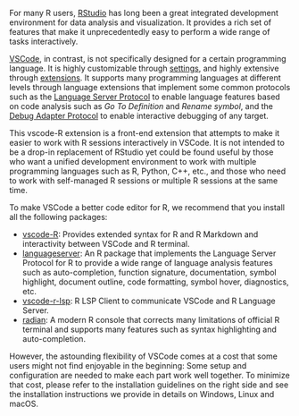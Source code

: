 For many R users, [RStudio](https://github.com/rstudio/rstudio) has long been a great integrated development environment for data analysis and visualization. It provides a rich set of features that make it unprecedentedly easy to perform a wide range of tasks interactively.

[VSCode](https://code.visualstudio.com/), in contrast, is not specifically designed for a certain programming language. It is highly customizable through [settings](https://code.visualstudio.com/docs/getstarted/settings), and highly extensive through [extensions](https://marketplace.visualstudio.com/). It supports many programming languages at different levels through language extensions that implement some common protocols such as the [Language Server Protocol](https://microsoft.github.io/language-server-protocol/) to enable language features based on code analysis such as *Go To Definition* and *Rename symbol*, and the [Debug Adapter Protocol](https://microsoft.github.io/debug-adapter-protocol/) to enable interactive debugging of any target.

This vscode-R extension is a front-end extension that attempts to make it easier to work with R sessions interactively in VSCode. It is not intended to be a drop-in replacement of RStudio yet could be found useful by those who want a unified development environment to work with multiple programming languages such as R, Python, C++, etc., and those who need to work with self-managed R sessions or multiple R sessions at the same time.

To make VSCode a better code editor for R, we recommend that you install all the following packages:

* [vscode-R](https://marketplace.visualstudio.com/items?itemName=Ikuyadeu.r): Provides extended syntax for R and R Markdown and interactivity between VSCode and R terminal.
* [languageserver](https://github.com/REditorSupport/languageserver): An R package that implements the Language Server Protocol for R to provide a wide range of language analysis features such as auto-completion, function signature, documentation, symbol highlight, document outline, code formatting, symbol hover, diagnostics, etc.
* [vscode-r-lsp](https://marketplace.visualstudio.com/items?itemName=REditorSupport.r-lsp): R LSP Client to communicate VSCode and R Language Server.
* [radian](https://github.com/randy3k/radian): A modern R console that corrects many limitations of official R terminal and supports many features such as syntax highlighting and auto-completion.

However, the astounding flexibility of VSCode comes at a cost that some users might not find enjoyable in the beginning: Some setup and configuration are needed to make each part work well together. To minimize that cost, please refer to the installation guidelines on the right side and see the installation instructions we provide in details on Windows, Linux and macOS.
